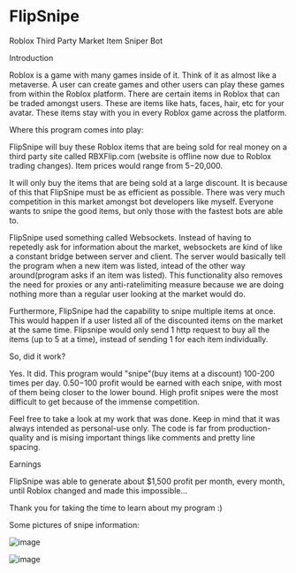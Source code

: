 # FlipSnipe
Roblox Third Party Market Item Sniper Bot

Introduction 

Roblox is a game with many games inside of it. Think of it as almost like a metaverse. A user can create games and other users can play these games from within the Roblox platform. There are certain items in Roblox that can be traded amongst users. These are items like hats, faces, hair, etc for your avatar. These items stay with you in every Roblox game across the platform.

Where this program comes into play:

FlipSnipe will buy these Roblox items that are being sold for real money on a third party site called RBXFlip.com (website is offline now due to Roblox trading changes). Item prices would range from $5-$20,000.

It will only buy the items that are being sold at a large discount. It is because of this that FlipSnipe must be as efficient as possible. There was very much competition in this market amongst bot developers like myself. Everyone wants to snipe the good items, but only those with the fastest bots are able to.

FlipSnipe used something called Websockets. Instead of having to repetedly ask for information about the market, websockets are kind of like a constant bridge between server and client. The server would basically tell the program when a new item was listed, intead of the other way around(program asks if an item was listed). This functionality also removes the need for proxies or any anti-ratelimiting measure because we are doing nothing more than a regular user looking at the market would do.

Furthermore, FlipSnipe had the capability to snipe multiple items at once. This would happen if a user listed all of the discounted items on the market at the same time. Flipsnipe would only send 1 http request to buy all the items (up to 
5 at a time), instead of sending 1 for each item individually.

So, did it work?

Yes. It did. This program would "snipe"(buy items at a discount) 100-200 times per day. $0.50-$100 profit would be earned with each snipe, with most of them being closer to the lower bound. High profit snipes were the most difficult to get because of the immense competition.

Feel free to take a look at my work that was done. Keep in mind that it was always intended as personal-use only. The code is far from production-quality and is mising important things like comments and pretty line spacing.

Earnings

FlipSnipe was able to generate about $1,500 profit per month, every month, until Roblox changed and made this impossible...


Thank you for taking the time to learn about my program :)

Some pictures of snipe information:

![image](https://github.com/DrewStewart7/FlipSnipe/assets/114938193/4a4ce005-e4eb-4a1a-96cb-410df2070789)

![image](https://github.com/DrewStewart7/FlipSnipe/assets/114938193/bec14c72-e49d-4bfc-8fcd-1b5e7b6b9e8a)

